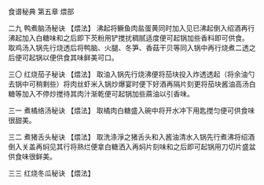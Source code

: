 食谱秘典 第五章 煨部

二九 鸭煮脑汤秘诀
【煨法】
沸起将鳜鱼肉盐蛋黄同时加入见已沸起倒入绍酒再行沸起加入白糖味和之后即下芡粉用铲搅扰稠腻适度便可起锅加些香料即可供食。
取鸡汤入锅先行烧透后将鸭脑、火腿、冬笋、香菇干贝等同入锅中再行烧煮二透之后便可起锅以便供食其味鲜美可口。

三〇 红烧茄子秘诀
【煨法】
取油入锅先行烧沸便将茄块投入炸透透起（将余油勺去锅中可稍剩些）将肉丝虾米入锅炒爆宴时便下好酒再隔片刻更将茄块酱油高汤白糖等加入不停炒搅待其肉汁渐乾便可起锅加些蔴油以引香味。

三一 煮橘络汤秘诀
【煨法】
取橘肉白糖盛入碗中将开水冲下用匙搅匀便可供食味很甜美。

三二 煮猪舌头秘诀
【煨法】
取洗涤淨之猪舌头和入酱油清水入锅先行煮沸将绍酒倒入关盖再焖见其行将熟烂便拿白糖洒入再焖片刻味和之后即可起锅用刀切片盛盆供食味很鲜美。

三三 红烧冬瓜秘诀
【煨法】